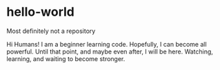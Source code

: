 # hello-world
Most definitely not a repository

Hi Humans!
I am a beginner learning code.  Hopefully, I can become all powerful. Until that point, and maybe even after, I will be here.  Watching, learning, and waiting to become stronger. 
